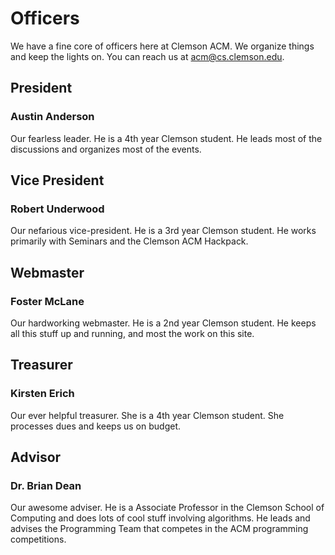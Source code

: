 Officers
====================

We have a fine core of officers here at Clemson ACM.
We organize things and keep the lights on.
You can reach us at <acm@cs.clemson.edu>.  

President
--------------------

### Austin Anderson

Our fearless leader.
He is a 4th year Clemson student.
He leads most of the discussions and organizes most of the events.

Vice President
--------------------

### Robert Underwood

Our nefarious vice-president.
He is a 3rd year Clemson student.
He works primarily with Seminars and the Clemson ACM Hackpack.


Webmaster
--------------------

### Foster McLane

Our hardworking webmaster.
He is a 2nd year Clemson student.
He keeps all this stuff up and running, and most the work on this site.

Treasurer
--------------------

### Kirsten Erich

Our ever helpful treasurer.
She is a 4th year Clemson student.
She processes dues and keeps us on budget.

Advisor
--------------------

### Dr. Brian Dean

Our awesome adviser.
He is a Associate Professor in the Clemson School of Computing and does lots of cool stuff involving algorithms.
He leads and advises the Programming Team that competes in the ACM programming competitions.
